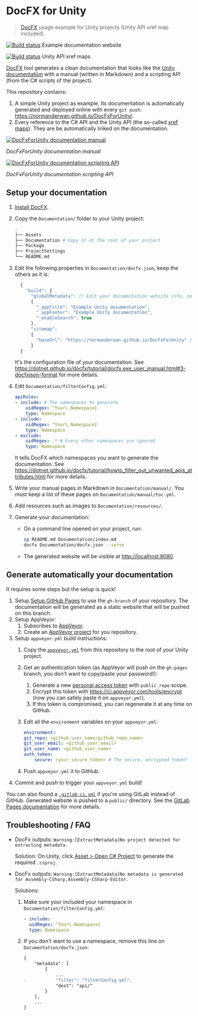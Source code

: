 # DocFX for Unity

> [DocFX](https://dotnet.github.io/docfx/index.html) usage example for Unity projects (Unity API xref map included)

[![Build status](https://ci.appveyor.com/api/projects/status/00mejohk0tfxqy7x/branch/master?svg=true)](https://ci.appveyor.com/project/NormandErwan/docfxforunity/branch/master) Example documentation website

[![Build status](https://ci.appveyor.com/api/projects/status/00mejohk0tfxqy7x/branch/UnityXrefMaps?svg=true)](https://ci.appveyor.com/project/NormandErwan/docfxforunity/branch/UnityXrefMaps) Unity API xref maps

[DocFX](https://dotnet.github.io/docfx/) tool generates a clean documentation that looks like the
[Unity documentation](https://docs.unity3d.com/Manual/index.html) with a manual (written in Markdown) and a scripting
API (from the C# scripts of the project).

This repository contains:

1. A simple Unity project as example. Its documentation is automatically generated and deployed
online with every `git push`: <https://normanderwan.github.io/DocFxForUnity/>.
2. Every reference to the C# API and the Unity API (the so-called
[xref maps](https://dotnet.github.io/docfx/tutorial/links_and_cross_references.html#cross-reference-between-projects)).
They are be automatically linked on the documentation.

[![DocFxForUnity documentation manual](https://normanderwan.github.io/DocFxForUnity/resources/ExampleManual.png)](https://normanderwan.github.io/DocFxForUnity/manual/coniunctis.html)

*DocFxForUnity documentation manual*

[![DocFxForUnity documentation scripting API](https://normanderwan.github.io/DocFxForUnity/resources/ExampleScriptingApi.png)](https://normanderwan.github.io/DocFxForUnity/api/DocFxForUnity.Player.html)

*DocFxForUnity documentation scripting API*

## Setup your documentation

1. [Install DocFX](https://dotnet.github.io/docfx/tutorial/docfx_getting_started.html#2-use-docfx-as-a-command-line-tool).
2. Copy the `Documentation/` folder to your Unity project:

    ```bash
    .
    ├── Assets
    ├── Documentation # Copy it at the root of your project
    ├── Package
    ├── ProjectSettings
    └── README.md
    ```

3. Edit the following properties in `Documentation/docfx.json`, keep the others as it is:

    ```javascript
      {
        "build": {
          "globalMetadata": // Edit your documentation website info, see: https://dotnet.github.io/docfx/tutorial/docfx.exe_user_manual.html#322-reserved-metadata
          {
            "_appTitle": "Example Unity documentation",
            "_appFooter": "Example Unity documentation",
            "_enableSearch": true
          },
          "sitemap":
          {
            "baseUrl": "https://normanderwan.github.io/DocFxForUnity" // The URL of your documentation website
          }
      }
    ```

    It's the configuration file of your documentation.
    See <https://dotnet.github.io/docfx/tutorial/docfx.exe_user_manual.html#3-docfxjson-format> for more details.

4. Edit `Documentation/filterConfig.yml`:

    ```yaml
    apiRules:
    - include: # The namespaces to generate
        uidRegex: ^Your\.Namespace1
        type: Namespace
    - include:
        uidRegex: ^Your\.Namespace2
        type: Namespace
    - exclude:
        uidRegex: .* # Every other namespaces are ignored
        type: Namespace
    ```

    It tells DocFX which namespaces you want to generate the documentation.
    See <https://dotnet.github.io/docfx/tutorial/howto_filter_out_unwanted_apis_attributes.html> for more details.

5. Write your manual pages in Markdown in `Documentation/manual/`.
You must keep a list of these pages on `Documentation/manual/toc.yml`.
6. Add resources such as images to `Documentation/resources/`.
7. Generate your documentation:
    - On a command line opened on your project, run:

        ```bash
        cp README.md Documentation/index.md
        docfx Documentation/docfx.json --serve
        ```

    - The generated website will be visible at <http://localhost:8080>.

## Generate automatically your documentation

It requires some steps but the setup is quick!

1. Setup [Setup GitHub Pages](https://help.github.com/en/articles/configuring-a-publishing-source-for-github-pages)
to use the `gh-branch` of your repository. The documentation will be generated as a static website that will be
pushed on this branch.
2. Setup AppVeyor:
    1. Subscribes to [AppVeyor](https://www.appveyor.com/).
    2. Create an [AppVeyor project](https://ci.appveyor.com/projects/new) for you repository.
3. Setup `appveyor.yml` build instructions:
    1. Copy the [`appveyor.yml`](https://github.com/NormandErwan/DocFxForUnity/blob/master/appveyor.yml) from this
  repository to the root of your Unity project.
    2. Get an authentication token (as AppVeyor will push on the `gh-pages` branch, you don't want to copy/paste your
  password!):
        1. Generate a new [personal access token](https://github.com/settings/tokens) with `public_repo` scope.
        2. Encrypt this token with <https://ci.appveyor.com/tools/encrypt> (now you can safely paste it on `appveyor.yml`).
        3. If this token is compromised, you can regenerate it at any time on GitHub.
    3. Edit all the `environment` variables on your `appveyor.yml`:

        ```yaml
        environment:
        git_repo: <github_user_name/github_repo_name>
        git_user_email: <github_user_email>
        git_user_name: <github_user_name>
        auth_token:
            secure: <your_secure_token> # The secure, encrypted token!
        ```

    4. Push `appveyor.yml` it to GitHub.
4. Commit and push to trigger your `appveyor.yml` build!

You can also found a [`.gitlab-ci.yml`](https://github.com/NormandErwan/DocFxForUnity/blob/master/.gitlab-ci.yml)
if you're using GitLab instead of GitHub. Generated website is pushed to a `public/` directory. See the
[GitLab Pages documentation](https://docs.gitlab.com/ee/user/project/pages/getting_started_part_four.html) for more
details.

## Troubleshooting / FAQ

- DocFx outputs: `Warning:[ExtractMetadata]No project detected for extracting metadata.`

    Solution: On Unity, click [Asset > Open C# Project](https://docs.microsoft.com/fr-fr/visualstudio/cross-platform/media/vstu_open-csharp-project.png?view=vs-2019) to generate the required `.csproj`.

- DocFx outputs: `Warning:[ExtractMetadata]No metadata is generated for Assembly-CSharp,Assembly-CSharp-Editor.`

    Solutions:

    1. Make sure your included your namespace in `Documentation/filterConfig.yml`:

        ```yaml
        - include:
          uidRegex: ^Your\.Namespace1
          type: Namespace
        ```

    2. If you don't want to use a namespace, remove this line on `Documentation/docfx.json`:

        ```diff
        {
            "metadata": [
                {
                    ...
        -           "filter": "filterConfig.yml",
                    "dest": "api/"
                }
            ],
            ...
        }
        ```